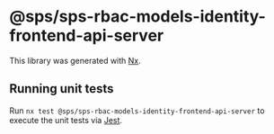 # @sps/sps-rbac-models-identity-frontend-api-server

This library was generated with [Nx](https://nx.dev).

## Running unit tests

Run `nx test @sps/sps-rbac-models-identity-frontend-api-server` to execute the unit tests via [Jest](https://jestjs.io).
